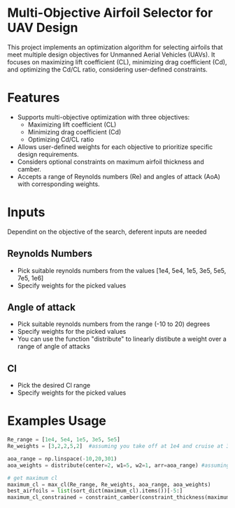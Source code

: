 # Multi-Objective Airfoil Selector for UAV Design
This project implements an optimization algorithm for selecting airfoils that meet multiple design objectives for Unmanned Aerial Vehicles (UAVs). It focuses on maximizing lift coefficient (CL), minimizing drag coefficient (Cd), and optimizing the Cd/CL ratio, considering user-defined constraints.

# Features
- Supports multi-objective optimization with three objectives:
    - Maximizing lift coefficient (CL)
    - Minimizing drag coefficient (Cd)
    - Optimizing Cd/CL ratio
- Allows user-defined weights for each objective to prioritize specific design requirements.
- Considers optional constraints on maximum airfoil thickness and camber.
- Accepts a range of Reynolds numbers (Re) and angles of attack (AoA) with corresponding weights.

# Inputs
Dependint on the objective of the search, deferent inputs are needed 
## Reynolds Numbers
- Pick suitable reynolds numbers from the values [1e4, 5e4, 1e5, 3e5, 5e5, 7e5, 1e6]
- Specify weights for the picked values
## Angle of attack
- Pick suitable reynolds numbers from the range (-10 to 20) degrees
- Specify weights for the picked values
- You can use the function "distribute" to linearly distibute a weight over a range of angle of attacks
## Cl
- Pick the desired Cl range
- Specify weights for the picked values

# Examples Usage
```python
Re_range = [1e4, 5e4, 1e5, 3e5, 5e5]
Re_weights = [3,2,2,5,2]  #assuming you take off at 1e4 and cruise at 3e5

aoa_range = np.linspace(-10,20,301)
aoa_weights = distribute(center=2, w1=5, w2=1, arr=aoa_range) #assuming you cruise at aoa = 2 degrees

# get maximum cl
maximum_cl = max_cl(Re_range, Re_weights, aoa_range, aoa_weights)
best_airfoils = list(sort_dict(maximum_cl).items())[-5:]
maximum_cl_constrained = constraint_camber(constraint_thickness(maximum_cl, theck=0.2), camb=0.02)  #max camber = 2% of the chord, #max thickness = 20% of the chord